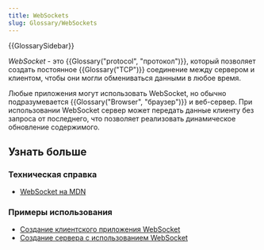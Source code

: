 ```yaml
---
title: WebSockets
slug: Glossary/WebSockets
---
```


{{GlossarySidebar}}

_WebSocket_ - это {{Glossary("protocol", "протокол")}}, который позволяет создать постоянное {{Glossary("TCP")}} соединение между сервером и клиентом, чтобы они могли обмениваться данными в любое время.

Любые приложения могут использовать WebSocket, но обычно подразумевается {{Glossary("Browser", "браузер")}} и веб-сервер. При использовании WebSocket сервер может передать данные клиенту без запроса от последнего, что позволяет реализовать динамическое обновление содержимого.

## Узнать больше

### Техническая справка

- [WebSocket на MDN](/ru/docs/Web/API/WebSocket)

### Примеры использования

- [Создание клиентского приложения WebSocket](/ru/docs/WebSockets/Writing_WebSocket_client_applications)
- [Создание сервера с использованием WebSocket](/ru/docs/Web/API/WebSockets_API/Writing_WebSocket_servers)
